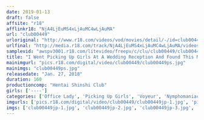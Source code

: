 ```yaml
---
date: 2019-01-13
draft: false
affsite: "r18"
afflinkr18: "NjA4LjEuMS4xLjAuMC4wLjAuMA"
url: "club00449"
urloriginal: "http://www.r18.com/videos/vod/movies/detail/-/id=club00449"
urlfinal: "http://media.r18.com/track/NjA4LjEuMS4xLjAuMC4wLjAuMA/videos/vod/movies/detail/-/id=club00449"
samplevid: "awspv3001.r18.com/litevideo/freepv/c/clu/club00449/club00449_dmb_w.mp4"
title: "I Went Picking Up Girls At A Wedding Reception And Found This Maso Bitch Thirty Something Lady So I Used My Corporate Business Card To Impress Her And Took Her Home 2"
mainimgurl: "pics.r18.com/digital/video/club00449/club00449ps.jpg"
mainimgs: "club00449ps.jpg"
releasedate: "Jan. 27, 2018"
duration: 160
productioncomp: "Hentai Shinshi Club"
girls: ['----']
categories: ['Office Lady', 'Picking Up Girls', 'Voyeur', 'Nymphomaniac', 'Deep Throat', 'Hi-Def']
imgurls: ['pics.r18.com/digital/video/club00449/club00449jp-1.jpg', 'pics.r18.com/digital/video/club00449/club00449jp-2.jpg', 'pics.r18.com/digital/video/club00449/club00449jp-3.jpg', 'pics.r18.com/digital/video/club00449/club00449jp-4.jpg', 'pics.r18.com/digital/video/club00449/club00449jp-5.jpg', 'pics.r18.com/digital/video/club00449/club00449jp-6.jpg', 'pics.r18.com/digital/video/club00449/club00449jp-7.jpg', 'pics.r18.com/digital/video/club00449/club00449jp-8.jpg', 'pics.r18.com/digital/video/club00449/club00449jp-9.jpg', 'pics.r18.com/digital/video/club00449/club00449jp-10.jpg']
imgs: ['club00449jp-1.jpg', 'club00449jp-2.jpg', 'club00449jp-3.jpg', 'club00449jp-4.jpg', 'club00449jp-5.jpg', 'club00449jp-6.jpg', 'club00449jp-7.jpg', 'club00449jp-8.jpg', 'club00449jp-9.jpg', 'club00449jp-10.jpg']
---
```


